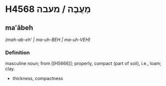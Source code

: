 # H4568 מַעֲבֶה / מעבה

## maʻăbeh

_(mah-ab-eh' | ma-uh-BEH | ma-uh-VEH)_

### Definition

masculine noun; from [[H5666]]; properly, compact (part of soil), i.e., loam; clay.

- thickness, compactness

